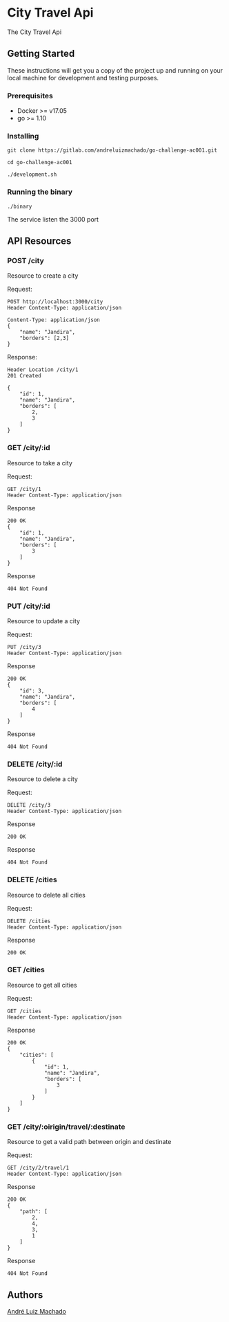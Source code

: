# City Travel Api

The City Travel Api

## Getting Started

These instructions will get you a copy of the project up and running on your local machine for development and testing purposes.

### Prerequisites

* Docker >= v17.05
* go >= 1.10

### Installing

```
git clone https://gitlab.com/andreluizmachado/go-challenge-ac001.git
```

```
cd go-challenge-ac001
```

```
./development.sh
```

### Running the binary

```
./binary
```

The service listen the 3000 port

## API Resources

### POST /city
Resource to create a city

Request:
```shell
POST http://localhost:3000/city
Header Content-Type: application/json

Content-Type: application/json
{
    "name": "Jandira",
    "borders": [2,3]
}
```

Response:
```shell
Header Location /city/1
201 Created

{
    "id": 1,
    "name": "Jandira",
    "borders": [
        2,
        3
    ]
}
```

### GET /city/:id
Resource to take a city

Request:
```shell
GET /city/1
Header Content-Type: application/json
```

Response
```shell
200 OK
{
    "id": 1,
    "name": "Jandira",
    "borders": [
        3
    ]
}
```

Response
```shell
404 Not Found
```

### PUT /city/:id
Resource to update a city

Request:
```shell
PUT /city/3
Header Content-Type: application/json
```

Response
```shell
200 OK
{
    "id": 3,
    "name": "Jandira",
    "borders": [
        4
    ]
}
```

Response
```shell
404 Not Found
```

### DELETE /city/:id
Resource to delete a city

Request:
```shell
DELETE /city/3
Header Content-Type: application/json
```

Response
```shell
200 OK
```

Response
```shell
404 Not Found
```

### DELETE /cities
Resource to delete all cities

Request:
```shell
DELETE /cities
Header Content-Type: application/json
```

Response
```shell
200 OK
```

### GET /cities
Resource to get all cities

Request:
```shell
GET /cities
Header Content-Type: application/json
```

Response
```shell
200 OK
{
    "cities": [
        {
            "id": 1,
            "name": "Jandira",
            "borders": [
                3
            ]
        }
    ]
}
```



### GET /city/:oirigin/travel/:destinate
Resource to get a valid path between origin and destinate

Request:
```shell
GET /city/2/travel/1
Header Content-Type: application/json
```

Response
```shell
200 OK
{
    "path": [
        2,
        4,
        3,
        1
    ]
}
```

Response
```shell
404 Not Found
```

## Authors

[André Luiz Machado](https://github.com/andreluizmachado)

